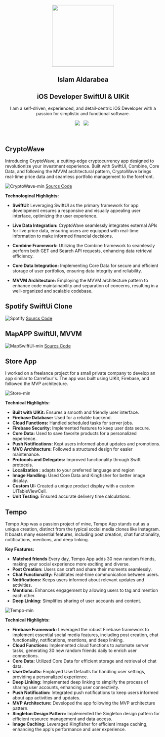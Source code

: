 
<p align="center">
  <img src="https://github.com/user-attachments/assets/d1f4b1ca-dfbb-43dd-be05-a48f905f7884" width="200" height="200">
</p>
<h2 align="center">Islam Aldarabea</h2>
<h2 align="center"> iOS Developer SwiftUI & UIKit</h2>

<p align="center">I am a self-driven, experienced, and detail-centric iOS Developer with a passion for simplistic and functional software.</p>
<p align="center">
  <a href="https://www.linkedin.com/in/islam-aldarabea-73978567/"><img src="https://img.shields.io/static/v1?label=LinkedIn&message=islamAldarabea&color=blue&style=for-the-badge&logo=linkedin&logoColor=white"></a>&nbsp;&nbsp;
  <a href="https://github.com/user-attachments/files/19674650/ISLAM-ALDARABEA-Resume.pdf"><img src="https://img.shields.io/static/v1?label=Resume&message=Download%20CV&color=mint&style=for-the-badge"></a>&nbsp;&nbsp;
  
</p><br>

## CryptoWave
Introducing CryptoWave, a cutting-edge cryptocurrency app designed to revolutionize your investment experience. Built with SwiftUI, Combine, Core Data, and following the MVVM architectural pattern, CryptoWave brings real-time price data and seamless portfolio management to the forefront.

  
![CryptoWave-min](https://github.com/aslamdodeen/aslamdodeen/assets/5517052/18223e36-3692-4bfe-a25b-42e0bf98df04)
 [ Sourcs Code](https://github.com/aslamdodeen/CryptoWave)

**Technological Highlights:**

-   **SwiftUI:** Leveraging SwiftUI as the primary framework for app development ensures a responsive and visually appealing user interface, optimizing the user experience.

-   **Live Data Integration:**  CryptoWave seamlessly integrates external APIs for live price data, ensuring users are equipped with real-time information to make informed financial decisions.

 
   -   **Combine Framework:**  Utilizing the Combine framework to seamlessly perform both GET and Search API requests, enhancing data retrieval efficiency.
    
-   **Core Data Integration:** Implementing Core Data for secure and efficient storage of user portfolios, ensuring data integrity and reliability.
    
   -   **MVVM Architecture:** Employing the MVVM architecture pattern to enhance code maintainability and separation of concerns, resulting in a well-organized and scalable codebase.


## Spotify SwiftUi Clone

![Spotify](https://github.com/user-attachments/assets/decc1e79-0667-4a9a-9af9-a76b581431c0)
 [ Sourcs Code](https://github.com/aslamdodeen/SpotifyClone)



    
## MapAPP SwiftUI, MVVM

![MapSwiftUI-min](https://github.com/aslamdodeen/aslamdodeen/assets/5517052/347a9da3-c29b-49d8-a868-fc58f4ee6f7b)
 [ Sourcs Code](https://github.com/aslamdodeen/MapAppSwiftUI)


## Store App

I worked on a freelance project for a small private company to develop an app similar to Carrefour's. The app was built using UIKit, Firebase, and followed the MVP architecture.


![Store-min](https://github.com/aslamdodeen/aslamdodeen/assets/5517052/3e2cc806-0077-4e8d-bc47-a9aa20f85a88)



**Technical Highlights:**
-   **Built with UIKit:** Ensures a smooth and friendly user interface.
-   **Firebase Database:** Used for a reliable backend.
-   **Cloud Functions:** Handled scheduled tasks for server jobs.
-   **Firebase Security:** Implemented features to keep user data secure.
-   **Core Data:** Used to save favorite products for a personalized experience.
-   **Push Notifications:** Kept users informed about updates and promotions.
-   **MVC Architecture:** Followed a structured design for easier maintenance.
-   **Protocols and Delegates:** Improved functionality through Swift protocols.
-   **Localization :**  adapts to your preferred language and region
-   **Image Handling:** Used Core Data and Kingfisher for better image display.
-   **Custom UI:** Created a unique product display with a custom UITableViewCell.
-   **Unit Testing:** Ensured accurate delivery time calculations.

## Tempo

Tempo App  was a passion project of mine, Tempo App stands out as a unique creation, distinct from the typical social media clones like Instagram. It boasts many essential features, including post creation, chat functionality, notifications, mentions, and deep linking.

**Key Features:**
-   **Matched friends** Every day, Tempo App adds 30 new random friends, making your social experience more exciting and diverse.
-   **Post Creation:** Users can craft and share their moments seamlessly.
-   **Chat Functionality:** Facilitates real-time communication between users.
-   **Notifications:** Keeps users informed about relevant updates and activities.
-   **Mentions:** Enhances engagement by allowing users to tag and mention each other.
-   **Deep Linking:** Simplifies sharing of user accounts and content.

![Tempo-min](https://github.com/aslamdodeen/aslamdodeen/assets/5517052/09e32b6b-8635-4750-a066-86e0a65c21f7)



**Technical Highlights:**

-   **Firebase Framework:** Leveraged the robust Firebase framework to implement essential social media features, including post creation, chat functionality, notifications, mentions, and deep linking.
-   **Cloud Functions:** Implemented cloud functions to automate server tasks, generating 30 new random friends daily to enrich user connections.
-   **Core Data:** Utilized Core Data for efficient storage and retrieval of chat data.
-   **UserDefaults:** Employed UserDefaults for handling user settings, providing a personalized experience.
-   **Deep Linking:** Implemented deep linking to simplify the process of sharing user accounts, enhancing user connectivity.
-   **Push Notification:** Integrated push notifications to keep users informed about app activities and updates.
-   **MVP Architecture:** Developed the app following the MVP architecture pattern.
-   **Singleton Design Pattern:** Implemented the Singleton design pattern for efficient resource management and data access.
-   **Image Caching:** Leveraged Kingfisher for efficient image caching, enhancing the app's performance and user experience.
